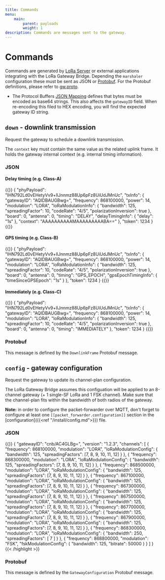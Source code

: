 ```yaml
---
title: Commands
menu:
    main:
        parent: payloads
        weight: 1
description: Commands are messages sent to the gateway.
---
```


# Commands

Commands are generated by [LoRa Server](/loraserver/) or external applications
integrating with the LoRa Gateway Bridge. Depending the `marshaler` configuration
these must be sent as JSON or [Protobuf](https://developers.google.com/protocol-buffers/).
For the Protobuf definitions, please refer to [gw.proto](https://github.com/brocaar/loraserver/blob/master/api/gw/gw.proto).

* The Protocol Buffers [JSON Mapping](https://developers.google.com/protocol-buffers/docs/proto3#json)
  defines that bytes must be encoded as base64 strings. This also affects the `gatewayID` field.
  When re-encoding this filed to HEX encoding, you will find the expected gateway ID string.

## `down` - downlink transmission

Request the gateway to schedule a downlink transmission.

The `context` key must contain the same value as the related uplink frame.
It holds the gateway internal context (e.g. internal timing information).

### JSON

#### Delay timing (e.g. Class-A)

{{<highlight json>}}
{
    "phyPayload": "IHN792Ld0vEHetyVv9+llJnnmz88Up6pFz8UiUdJMnUc",
    "txInfo": {
        "gatewayID": "AQIDBAUGBwg=",
        "frequency": 868100000,
        "power": 14,
        "modulation": "LORA",
        "loRaModulationInfo": {
            "bandwidth": 125,
            "spreadingFactor": 10,
            "codeRate": "4/5",
            "polarizationInversion": true
        },
        "board": 0,
        "antenna": 0,
        "timing": "DELAY",
        "delayTimingInfo": {
            "delay": "1s"
        },
        "context": "AAAAAAAAAAMAAAAAAAAABA=="
    },
    "token": 1234
}
{{</highlight>}}

#### GPS timing (e.g. Class-B)

{{<highlight json>}}
{
    "phyPayload": "IHN792Ld0vEHetyVv9+llJnnmz88Up6pFz8UiUdJMnUc",
    "txInfo": {
        "gatewayID": "AQIDBAUGBwg=",
        "frequency": 868100000,
        "power": 14,
        "modulation": "LORA",
        "loRaModulationInfo": {
            "bandwidth": 125,
            "spreadingFactor": 10,
            "codeRate": "4/5",
            "polarizationInversion": true
        },
        "board": 0,
        "antenna": 0,
        "timing": "GPS_EPOCH",
        "gpsEpochTimingInfo": {
            "timeSinceGPSEpoch": "1s"
        }
    },
    "token": 1234
}
{{</highlight>}}

#### Immediately (e.g. Class-C)

{{<highlight json>}}
{
    "phyPayload": "IHN792Ld0vEHetyVv9+llJnnmz88Up6pFz8UiUdJMnUc",
    "txInfo": {
        "gatewayID": "AQIDBAUGBwg=",
        "frequency": 868100000,
        "power": 14,
        "modulation": "LORA",
        "loRaModulationInfo": {
            "bandwidth": 125,
            "spreadingFactor": 10,
            "codeRate": "4/5",
            "polarizationInversion": true
        },
        "board": 0,
        "antenna": 0,
        "timing": "IMMEDIATELY"
    },
    "token": 1234
}
{{</highlight>}}

### Protobuf

This message is defined by the `DownlinkFrame` Protobuf message.

## `config` - gateway configuration

Request the gateway to update its channel-plan configuration.

The LoRa Gateway Bridge assumes this configuation will be applied to an 8-channel
gateway (+ 1 single-SF LoRa and 1 FSK channel). Make sure that the channel-plan
fits within the bandwidth of both radios of the gateway.

**Note:** in order to configure the packet-forwarder over MQTT, don't forget
to configure at least one `[[packet_forwarder.configuration]]` section in the
[configuration]({{<ref "/install/config.md">}}) file.

### JSON

{{<highlight json>}}
{
    "gatewayID": "cnb/AC4GLBg=",
    "version": "1.2.3",
    "channels": [
        {
            "frequency": 868100000,
            "modulation": "LORA",
            "loRaModulationConfig": {
                "bandwidth": 125,
                "spreadingFactors": [7, 8, 9, 10, 11, 12]
            }
        },
        {
            "frequency": 868300000,
            "modulation": "LORA",
            "loRaModulationConfig": {
                "bandwidth": 125,
                "spreadingFactors": [7, 8, 9, 10, 11, 12]
            }
        },
        {
            "frequency": 868500000,
            "modulation": "LORA",
            "loRaModulationConfig": {
                "bandwidth": 125,
                "spreadingFactors": [7, 8, 9, 10, 11, 12]
            }
        },
        {
            "frequency": 867100000,
            "modulation": "LORA",
            "loRaModulationConfig": {
                "bandwidth": 125,
                "spreadingFactors": [7, 8, 9, 10, 11, 12]
            }
        },
        {
            "frequency": 867300000,
            "modulation": "LORA",
            "loRaModulationConfig": {
                "bandwidth": 125,
                "spreadingFactors": [7, 8, 9, 10, 11, 12]
            }
        },
        {
            "frequency": 867500000,
            "modulation": "LORA",
            "loRaModulationConfig": {
                "bandwidth": 125,
                "spreadingFactors": [7, 8, 9, 10, 11, 12]
            }
        },
        {
            "frequency": 867700000,
            "modulation": "LORA",
            "loRaModulationConfig": {
                "bandwidth": 125,
                "spreadingFactors": [7, 8, 9, 10, 11, 12]
            }
        },
        {
            "frequency": 867900000,
            "modulation": "LORA",
            "loRaModulationConfig": {
                "bandwidth": 125,
                "spreadingFactors": [7, 8, 9, 10, 11, 12]
            }
        },
        {
            "frequency": 868300000,
            "modulation": "LORA",
            "loRaModulationConfig": {
                "bandwidth": 250,
                "spreadingFactors": [
                    7
                ]
            }
        },
        {
            "frequency": 868800000,
            "modulation": "FSK",
            "fskModulationConfig": {
                "bandwidth": 125,
                "bitrate": 50000
            }
        }
    ]
}
{{< /highlight >}}

### Protobuf

This message is defined by the `GatewayConfiguration` Protobuf message.
